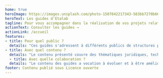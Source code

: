 ```yaml
---
home: true
heroImage: https://images.unsplash.com/photo-1507842217343-583bb7270b66?ixlib=rb-1.2.1&ixid=eyJhcHBfaWQiOjEyMDd9&auto=format&fit=crop&w=1453&q=80
heroText: Les guides d'Etalab
tagline: Pour vous accompagner dans la réalisation de vos projets relatifs aux données, algorithmes et codes sources. 
actionText: Consulter les guides →
actionLink: /accueil
features:
- title: Pour quel public ?
  details: "Ces guides s'adressent à différents publics de structures publiques ou privées : chief data officer,  juristes,  experts métiers, chefs de projets ou encore simples curieux."
- title: Avec quel contenu ?
  details: "Le contenu présenté couvre des thématiques juridiques, techniques ou encore organisationnelles."
  - title: Avec quelle colaboration ?
  details: "Le contenu des guides a vocation à évoluer et à être amélioré grâce à vos retours et suggestions !"
footer: Contenu publié sous Licence ouverte
---
```

